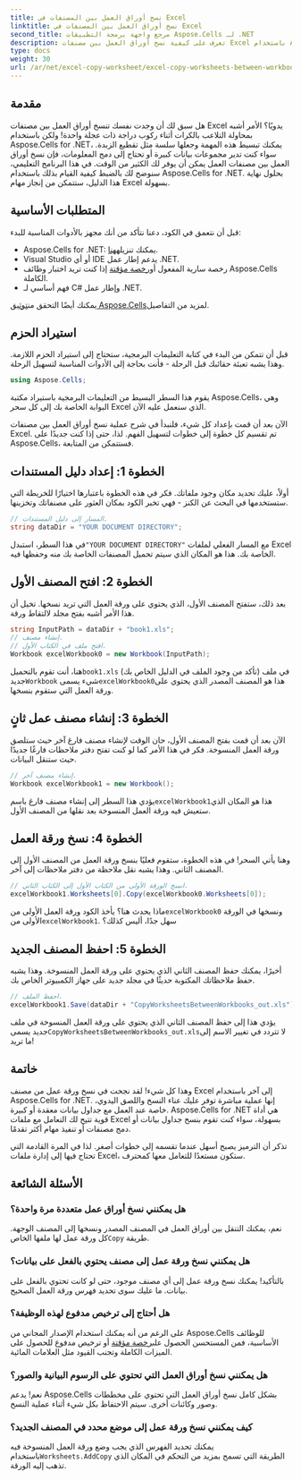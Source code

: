 ```yaml
---
title: نسخ أوراق العمل بين المصنفات في Excel
linktitle: نسخ أوراق العمل بين المصنفات في Excel
second_title: مرجع واجهة برمجة التطبيقات Aspose.Cells لـ .NET
description: تعرف على كيفية نسخ أوراق العمل بين مصنفات Excel باستخدام Aspose.Cells لـ .NET. دليل خطوة بخطوة مع أمثلة التعليمات البرمجية لتبسيط إدارة جداول البيانات الخاصة بك.
type: docs
weight: 30
url: /ar/net/excel-copy-worksheet/excel-copy-worksheets-between-workbooks/
---
```

## مقدمة

هل سبق لك أن وجدت نفسك تنسخ أوراق العمل بين مصنفات Excel يدويًا؟ الأمر أشبه بمحاولة التلاعب بالكرات أثناء ركوب دراجة ذات عجلة واحدة! ولكن باستخدام Aspose.Cells for .NET، يمكنك تبسيط هذه المهمة وجعلها سلسة مثل تقطيع الزبدة. سواء كنت تدير مجموعات بيانات كبيرة أو تحتاج إلى دمج المعلومات، فإن نسخ أوراق العمل بين مصنفات العمل يمكن أن يوفر لك الكثير من الوقت. في هذا البرنامج التعليمي، سنوضح لك بالضبط كيفية القيام بذلك باستخدام Aspose.Cells for .NET. بحلول نهاية هذا الدليل، ستتمكن من إنجاز مهام Excel بسهولة.

## المتطلبات الأساسية

قبل أن نتعمق في الكود، دعنا نتأكد من أنك مجهز بالأدوات المناسبة للبدء:

-  Aspose.Cells for .NET: يمكنك تنزيله[هنا](https://releases.aspose.com/cells/net/).
- Visual Studio أو أي IDE يدعم إطار عمل .NET.
-  رخصة سارية المفعول أو[رخصة مؤقتة](https://purchase.aspose.com/temporary-license/) إذا كنت تريد اختبار وظائف Aspose.Cells الكاملة.
- فهم أساسي لـ C# وإطار عمل .NET.

 يمكنك أيضًا التحقق من[توثيق Aspose.Cells](https://reference.aspose.com/cells/net/)لمزيد من التفاصيل.

## استيراد الحزم

قبل أن تتمكن من البدء في كتابة التعليمات البرمجية، ستحتاج إلى استيراد الحزم اللازمة. وهذا يشبه تعبئة حقائبك قبل الرحلة - فأنت بحاجة إلى الأدوات المناسبة لتسهيل الرحلة.

```csharp
using Aspose.Cells;
```

يقوم هذا السطر البسيط من التعليمات البرمجية باستيراد مكتبة Aspose.Cells، وهي البوابة الخاصة بك إلى كل سحر Excel الذي سنعمل عليه الآن.


الآن بعد أن قمت بإعداد كل شيء، فلنبدأ في شرح عملية نسخ أوراق العمل بين مصنفات Excel. تم تقسيم كل خطوة إلى خطوات لتسهيل الفهم. لذا، حتى إذا كنت جديدًا على Aspose.Cells، فستتمكن من المتابعة.

## الخطوة 1: إعداد دليل المستندات

أولاً، عليك تحديد مكان وجود ملفاتك. فكر في هذه الخطوة باعتبارها اختيارًا للخريطة التي ستستخدمها في البحث عن الكنز - فهي تخبر الكود بمكان العثور على مصنفاتك وتخزينها.

```csharp
// المسار إلى دليل المستندات.
string dataDir = "YOUR DOCUMENT DIRECTORY";
```

 في هذا السطر، استبدل`"YOUR DOCUMENT DIRECTORY"` مع المسار الفعلي لملفات Excel الخاصة بك. هذا هو المكان الذي سيتم تحميل المصنفات الخاصة بك منه وحفظها فيه.

## الخطوة 2: افتح المصنف الأول

بعد ذلك، ستفتح المصنف الأول، الذي يحتوي على ورقة العمل التي تريد نسخها. تخيل أن هذا الأمر أشبه بفتح مجلد لالتقاط ورقة.

```csharp
string InputPath = dataDir + "book1.xls";
// إنشاء مصنف.
// افتح ملف في الكتاب الأول.
Workbook excelWorkbook0 = new Workbook(InputPath);
```

 هنا، أنت تقوم بالتحميل`book1.xls` (تأكد من وجود الملف في الدليل الخاص بك) في ملف جديد`Workbook` شيء يسمى`excelWorkbook0`هذا هو المصنف المصدر الذي يحتوي على ورقة العمل التي ستقوم بنسخها.

## الخطوة 3: إنشاء مصنف عمل ثانٍ

الآن بعد أن قمت بفتح المصنف الأول، حان الوقت لإنشاء مصنف فارغ آخر حيث ستلصق ورقة العمل المنسوخة. فكر في هذا الأمر كما لو كنت تفتح دفتر ملاحظات فارغًا جديدًا حيث ستنقل البيانات.

```csharp
// إنشاء مصنف آخر.
Workbook excelWorkbook1 = new Workbook();
```

 يؤدي هذا السطر إلى إنشاء مصنف فارغ باسم`excelWorkbook1`هذا هو المكان الذي ستعيش فيه ورقة العمل المنسوخة بعد نقلها من المصنف الأول.

## الخطوة 4: نسخ ورقة العمل

وهنا يأتي السحر! في هذه الخطوة، ستقوم فعليًا بنسخ ورقة العمل من المصنف الأول إلى المصنف الثاني. وهذا يشبه نقل ملاحظة من دفتر ملاحظات إلى آخر.

```csharp
// انسخ الورقة الأولى من الكتاب الأول إلى الكتاب الثاني.
excelWorkbook1.Worksheets[0].Copy(excelWorkbook0.Worksheets[0]);
```

 ماذا يحدث هنا؟ يأخذ الكود ورقة العمل الأولى من`excelWorkbook0` ونسخها في الورقة الأولى من`excelWorkbook1`. سهل جدًا، أليس كذلك؟

## الخطوة 5: احفظ المصنف الجديد

أخيرًا، يمكنك حفظ المصنف الثاني الذي يحتوي على ورقة العمل المنسوخة. وهذا يشبه حفظ ملاحظاتك المكتوبة حديثًا في مجلد جديد على جهاز الكمبيوتر الخاص بك.

```csharp
// احفظ الملف.
excelWorkbook1.Save(dataDir + "CopyWorksheetsBetweenWorkbooks_out.xls");
```

 يؤدي هذا إلى حفظ المصنف الثاني الذي يحتوي على ورقة العمل المنسوخة في ملف جديد يسمى`CopyWorksheetsBetweenWorkbooks_out.xls`لا تتردد في تغيير الاسم إلى ما تريد!

## خاتمة

وهذا كل شيء! لقد نجحت في نسخ ورقة عمل من مصنف Excel إلى آخر باستخدام Aspose.Cells for .NET. إنها عملية مباشرة توفر عليك عناء النسخ واللصق اليدوي، خاصة عند العمل مع جداول بيانات معقدة أو كبيرة. Aspose.Cells for .NET هي أداة قوية تتيح لك التعامل مع ملفات Excel بسهولة، سواء كنت تقوم بنسخ جداول بيانات أو دمج مصنفات أو تنفيذ مهام أكثر تقدمًا.

تذكر أن الترميز يصبح أسهل عندما تقسمه إلى خطوات أصغر. لذا في المرة القادمة التي تحتاج فيها إلى إدارة ملفات Excel، ستكون مستعدًا للتعامل معها كمحترف.

## الأسئلة الشائعة

### هل يمكنني نسخ أوراق عمل متعددة مرة واحدة؟

 نعم، يمكنك التنقل بين أوراق العمل في المصنف المصدر ونسخها إلى المصنف الوجهة. كل ورقة عمل لها ملفها الخاص`Copy` طريقة.

### هل يمكنني نسخ ورقة عمل إلى مصنف يحتوي بالفعل على بيانات؟

بالتأكيد! يمكنك نسخ ورقة عمل إلى أي مصنف موجود، حتى لو كانت تحتوي بالفعل على بيانات. ما عليك سوى تحديد فهرس ورقة العمل الصحيح.

### هل أحتاج إلى ترخيص مدفوع لهذه الوظيفة؟

 على الرغم من أنه يمكنك استخدام الإصدار المجاني من Aspose.Cells للوظائف الأساسية، فمن المستحسن الحصول على[رخصة مؤقتة](https://purchase.aspose.com/temporary-license/) أو ترخيص مدفوع للحصول على الميزات الكاملة وتجنب القيود مثل العلامات المائية.

### هل يمكنني نسخ أوراق العمل التي تحتوي على الرسوم البيانية والصور؟

نعم! يدعم Aspose.Cells بشكل كامل نسخ أوراق العمل التي تحتوي على مخططات وصور وكائنات أخرى. سيتم الاحتفاظ بكل شيء أثناء عملية النسخ.

### كيف يمكنني نسخ ورقة عمل إلى موضع محدد في المصنف الجديد؟

 يمكنك تحديد الفهرس الذي يجب وضع ورقة العمل المنسوخة فيه باستخدام`Worksheets.AddCopy` الطريقة التي تسمح بمزيد من التحكم في المكان الذي تذهب إليه الورقة.